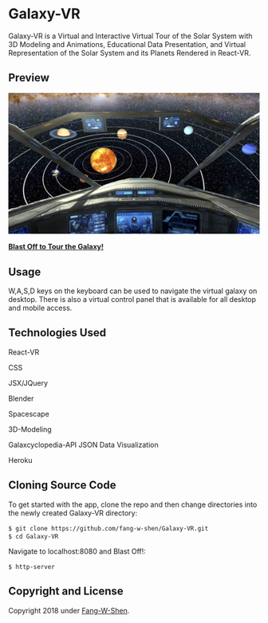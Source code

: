 # Galaxy-VR

Galaxy-VR is a Virtual and Interactive Virtual Tour of the Solar System with 3D Modeling and Animations, Educational Data Presentation, and Virtual Representation of the Solar System and its Planets Rendered in React-VR.

## Preview

[![PREVIEW](https://github.com/fang-w-shen/Galaxy-VR/blob/master/static_assets/preview.png)](https://galaxy-vr.herokuapp.com/)


**[Blast Off to Tour the Galaxy!](https://galaxy-vr.herokuapp.com/)**

## Usage

W,A,S,D keys on the keyboard can be used to navigate the virtual galaxy on desktop.
There is also a virtual control panel that is available for all desktop and mobile access.

## Technologies Used

React-VR

CSS

JSX/JQuery

Blender

Spacescape

3D-Modeling

Galaxcyclopedia-API JSON Data Visualization

Heroku

## Cloning Source Code

To get started with the app, clone the repo and then change directories into the newly created Galaxy-VR directory:

```
$ git clone https://github.com/fang-w-shen/Galaxy-VR.git
$ cd Galaxy-VR
```

Navigate to localhost:8080 and Blast Off!:

```
$ http-server
```

## Copyright and License
Copyright 2018 under [Fang-W-Shen](https://github.com/fang-w-shen).
